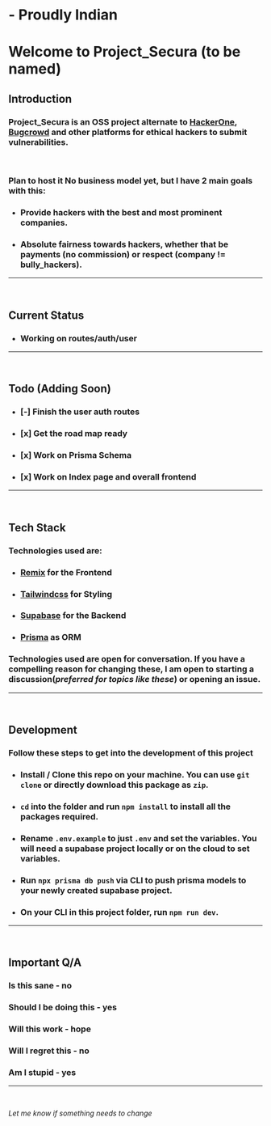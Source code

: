 # - **Proudly Indian**

# Welcome to Project_Secura (to be named)

## **Introduction**

### Project_Secura is an OSS project alternate to [HackerOne](https://hackerone.com), [Bugcrowd](https://bugcrowd.com) and other platforms for ethical hackers to submit vulnerabilities.

<br/>

### Plan to host it No business model yet, but I have 2 main goals with this:

-   ### Provide hackers with the best and most prominent companies.

-   ### Absolute fairness towards hackers, whether that be payments (no commission) or respect (company != bully_hackers).

---

<br/>

## **Current Status**

-   ### Working on routes/auth/user

---

<br/>

## **Todo** (Adding Soon)

-   ### [-] Finish the user auth routes
-   ### [x] Get the road map ready
-   ### [x] Work on Prisma Schema
-   ### [x] Work on Index page and overall frontend

---

<br/>

## **Tech Stack**

### Technologies used are:

-   ### [Remix](https://remix.run) for the Frontend
-   ### [Tailwindcss](https://tailwindcss.com) for Styling
-   ### [Supabase](https://supabase.com) for the Backend
-   ### [Prisma](https://prisma.io) as ORM

### Technologies used are open for conversation. If you have a compelling reason for changing these, I am open to starting a discussion(_preferred for topics like these_) or opening an issue.

---

<br/>

## **Development**

### Follow these steps to get into the development of this project

-   ### Install / Clone this repo on your machine. You can use `git clone` or directly download this package as `zip`.
-   ### `cd` into the folder and run `npm install` to install all the packages required.
-   ### Rename `.env.example` to just `.env` and set the variables. You will need a supabase project locally or on the cloud to set variables.
-   ### Run `npx prisma db push` via CLI to push prisma models to your newly created supabase project.
-   ### On your CLI in this project folder, run `npm run dev`.

---

<br/>

## **Important Q/A**

### Is this sane - **no**

### Should I be doing this - **yes**

### Will this work - **hope**

### Will I regret this - **no**

### Am I stupid - **yes**

---

<br/>

_Let me know if something needs to change_
